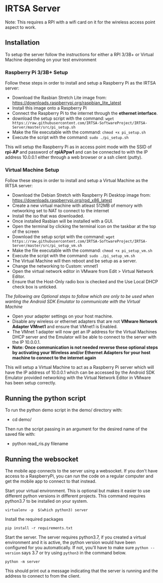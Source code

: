 # IRTSA Server

Note: This requires a RPI with a wifi card on it for the wireless access point aspect to work.

## Installation

To setup the server follow the instructions for either a RPI 3/3B+ or Virtual Machine depending on your test environment

### Raspberry Pi 3/3B+ Setup

Follow these steps in order to install and setup a Raspberry Pi as the IRTSA server:

- Download the Rasbian Stretch Lite image from: https://downloads.raspberrypi.org/raspbian_lite_latest
- Install this image onto a Raspberry Pi
- Connect the Raspberry Pi to the internet through the **ethernet interface**.
- download the setup script with the command: `wget https://raw.githubusercontent.com/IRTSA-SoftwareProject/IRTSA-Server/master/src/pi_setup.sh`
- Make the file executable with the command: `chmod +x pi_setup.sh`
- Execute the script with the command: `sudo ./pi_setup.sh`

This will setup the Raspberry Pi as in access point mode with the SSID of **rpi-AP** and password of **rpiAPpw1** and can be connected to with the IP address 10.0.0.1 either through a web browser or a ssh client (putty).


### Virtual Machine Setup

Follow these steps in order to install and setup a Virtual Machine as the IRTSA server:

- Download the Debian Stretch with Raspberry Pi Desktop image from: https://downloads.raspberrypi.org/rpd_x86_latest
- Create a new virtual machine with atleast 512MB of memory with networking set to NAT to connect to the internet
- Install the iso that was downloaded.
- Once installed Rasbian will be installed with a GUI.
- Open the terminal by clicking the terminal icon on the taskbar at the top of the screen
- Download the setup script with the command: `wget https://raw.githubusercontent.com/IRTSA-SoftwareProject/IRTSA-Server/master/src/pi_setup_vm.sh`
- Make the file executable with the command: `chmod +x pi_setup_vm.sh`
- Execute the script with the command: `sudo ./pi_setup_vm.sh`
- The Virtual Machine will then reboot and be setup as a server.
- Change the networking to Custom: vmnet1
- Open the virtual network editor in VMware from Edit > Virtual Network Editor.
- Ensure that the Host-Only radio box is checked and the Use Local DHCP check box is unticked.

*The following are Optional steps to follow which are only to be used when wanting the Android SDK Emulator to communicate with the Virtual Machine*
- Open your adapter settings on your host machine.
- Disable any wireless or ethernet adapters that are not **VMware Network Adapter VMnet1** and ensure that VMnet1 is Enabled.
- The VMnet 1 adapter will now get an IP address for the Virtual Machines DHCP server and the Emulator will be able to connect to the server with the IP 10.0.0.1.
- **Note: Once communication is not needed reverse these optional steps by activating your Wireless and/or Ethernet Adapters for your host machine to connect to the internet again**

This will setup a Virtual Machine to act as a Raspberry Pi server which will have the IP address of 10.0.0.1 which can be accessed by the Android SDK Emulator provided networking with the Virtual Network Editor in VMware has been setup correctly.

## Running the python script

To run the python demo script in the demo/ directory with:

- cd demo/

Then run the script passing in an argument for the desired name of the saved file with:

- python read_ris.py filename

## Running the websocket

The mobile app connects to the server using a websocket. If you don't have access to a RaspberryPi, 
you can run the code on a regular computer and get the mobile app to connect to that instead.

Start your virtual environment. This is optional but makes it easier to use different python 
versions in different projects. This command requires python3.7 to be installed on your system.

    virtualenv -p  $(which python3) server
    
Install the required packages

    pip install -r requirements.txt
    
Start the server. The server requires python3.7, if you created a virtual environment and it is 
active, the python version would have been configured for you automatically. If not, you'll have to
make sure `python --version` says 3.7 or try using `python3` in the command below.

    python -m server
    
This should print out a message indicating that the server is running and the address to connect to 
from the client.
